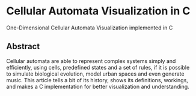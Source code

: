 # Cellular Automata Visualization in C

One-Dimensional Cellular Automata Visualization implemented in C

## Abstract

Cellular automata are able to represent complex systems simply and efficiently, using cells, predefined states and a set of rules, if it is possible to simulate biological evolution, model urban spaces and even generate music. This article tells a bit of its history, shows its definitions, workings, and makes a C implementation for better visualization and understanding.
